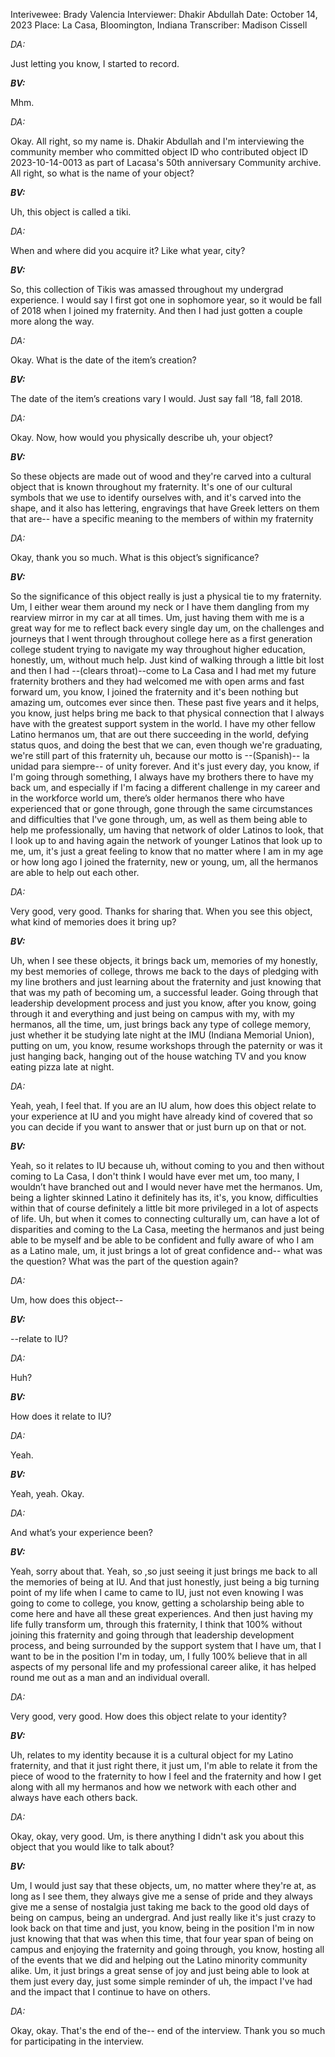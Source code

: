 Interivewee: Brady Valencia
Interviewer: Dhakir Abdullah
Date: October 14, 2023
Place: La Casa, Bloomington, Indiana
Transcriber: Madison Cissell

*DA:* 

Just letting you know, I started to record.  

 

***BV:*** 

Mhm. 

 

*DA:* 

Okay. All right, so my name is. Dhakir Abdullah and I'm interviewing the community member who committed object ID who contributed object ID 2023-10-14-0013 as part of Lacasa's 50th anniversary Community archive. All right, so what is the name of your object? 

 

***BV:*** 

Uh, this object is called a tiki. 

 

*DA:* 

When and where did you acquire it? Like what year, city? 

 

***BV:*** 

So, this collection of Tikis was amassed throughout my undergrad experience. I would say I first got one in sophomore year, so it would be fall of 2018 when I joined my fraternity. And then I had just gotten a couple more along the way. 

 

*DA:* 

Okay. What is the date of the item’s creation? 

 

***BV:*** 

The date of the item’s creations vary I would. Just say fall ‘18, fall 2018. 

 

*DA:* 

Okay. Now, how would you physically describe uh, your object? 

 

***BV:*** 

So these objects are made out of wood and they're carved into a cultural object that is known throughout my fraternity. It's one of our cultural symbols that we use to identify ourselves with, and it's carved into the shape, and it also has lettering, engravings that have Greek letters on them that are-- have a specific meaning to the members of within my fraternity 

 

*DA:* 

Okay, thank you so much. What is this object’s significance? 

 

***BV:*** 

So the significance of this object really is just a physical tie to my fraternity. Um, I either wear them around my neck or I have them dangling from my rearview mirror in my car at all times. Um, just having them with me is a great way for me to reflect back every single day um, on the challenges and journeys that I went through throughout college here as a first generation college student trying to navigate my way throughout higher education, honestly, um, without much help. Just kind of walking through a little bit lost and then I had --(clears throat)--come to La Casa and I had met my future fraternity brothers and they had welcomed me with open arms and fast forward um, you know, I joined the fraternity and it's been nothing but amazing um, outcomes ever since then. These past five years and it helps, you know, just helps bring me back to that physical connection that I always have with the greatest support system in the world. I have my other fellow Latino hermanos um, that are out there succeeding in the world, defying status quos, and doing the best that we can, even though we're graduating, we're still part of this fraternity uh, because our motto is  --(Spanish)-- la unidad para siempre-- of unity forever. And it's just every day, you know, if I'm going through something, I always have my brothers there to have my back um, and especially if I'm facing a different challenge in my career and in the workforce world um, there’s older hermanos there who have experienced that or gone through, gone through the same circumstances and difficulties that I've gone through, um, as well as them being able to help me professionally, um having that network of older Latinos to look, that I look up to and having again the network of younger Latinos that look up to me, um, it's just a great feeling to know that no matter where I am in my age or how long ago I joined the fraternity, new or young, um, all the hermanos are able to help out each other. 

 

*DA:* 

Very good, very good. Thanks for sharing that. When you see this object, what kind of memories does it bring up? 

***BV:*** 

Uh, when I see these objects, it brings back um, memories of my honestly, my best memories of college, throws me back to the days of pledging with my line brothers and just learning about the fraternity and just knowing that that was my path of becoming um, a successful leader. Going through that leadership development process and just you know, after you know, going through it and everything and just being on campus with my, with my hermanos, all the time, um, just brings back any type of college memory, just whether it be studying late night at the IMU (Indiana Memorial Union), putting on um, you know, resume workshops through the paternity or was it just hanging back, hanging out of the house watching TV and you know eating pizza late at night. 

 

*DA:* 

Yeah, yeah, I feel that. If you are an IU alum, how does this object relate to your experience at IU and you might have already kind of covered that so you can decide if you want to answer that or just burn up on that or not. 

 

***BV:*** 

Yeah, so it relates to IU because uh, without coming to you and then without coming to La Casa, I don't think I would have ever met um, too many, I wouldn’t have branched out and I would never have met the hermanos. Um, being a lighter skinned Latino it definitely has its, it's, you know, difficulties within that of course definitely a little bit more privileged in a lot of aspects of life. Uh, but when it comes to connecting culturally um, can have a lot of disparities and coming to the La Casa, meeting the hermanos and just being able to be myself and be able to be confident and fully aware of who I am as a Latino male, um, it just brings a lot of great confidence and-- what was the question? What was the part of the question again? 

 

*DA:* 

Um, how does this object-- 

 

***BV:*** 

--relate to IU? 

 

*DA:* 

 Huh? 

 

***BV:*** 

How does it relate to IU? 

 

*DA:* 

 Yeah.  

 

***BV:*** 

Yeah, yeah. Okay. 

 

*DA:* 

And what’s your experience  been? 

 

***BV:*** 

Yeah, sorry about that. Yeah, so ,so just seeing it just brings me back to all the memories of being at IU. And that just honestly, just being a big turning point of my life when I came to came to IU, just not even knowing I was going to come to college, you know, getting a scholarship being able to come here and have all these great experiences. And then just having my life fully transform um, through this fraternity, I think that 100% without joining this fraternity and going through that leadership development process, and being surrounded by the support system that I have um, that I want to be in the position I'm in today, um, I fully 100% believe that in all aspects of my personal life and my professional career alike, it has helped round me out as a man and an individual overall. 

 

*DA:* 

Very good, very good. How does this object relate to your identity? 

 

***BV:*** 

Uh, relates to my identity because it is a cultural object for my Latino fraternity, and that it just right there, it just um, I'm able to relate it from the piece of wood to the fraternity to how I feel and the fraternity and how I get along with all my hermanos and how we network with each other and always have each others back. 

 

*DA:* 

Okay, okay, very good. Um, is there anything I didn't ask you about this object that you would like to talk about? 

 

***BV:*** 

Um, I would just say that these objects, um, no matter where they're at, as long as I see them, they always give me a sense of pride and they always give me a sense of nostalgia just taking me back to the good old days of being on campus, being an undergrad. And just really like it's just crazy to look back on that time and just, you know, being in the position I'm in now just knowing that that was when this time, that four year span of being on campus and enjoying the fraternity and going through, you know, hosting all of the events that we did and helping out the Latino minority community alike. Um, it just brings a great sense of joy and just being able to look at them just every day, just some simple reminder of uh, the impact I've had and the impact that I continue to have on others. 

 

*DA:* 

Okay, okay. That's the end of the-- end of the interview. Thank you so much for participating in the interview. 